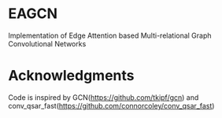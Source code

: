 # EAGCN
Implementation of Edge Attention based Multi-relational Graph Convolutional Networks



# Acknowledgments
Code is inspired by GCN(https://github.com/tkipf/gcn) and conv_qsar_fast(https://github.com/connorcoley/conv_qsar_fast)

